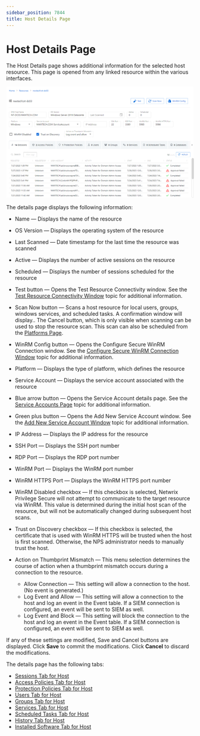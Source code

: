 ```yaml
---
sidebar_position: 7844
title: Host Details Page
---
```


# Host Details Page

The Host Details page shows additional information for the selected host resource. This page is opened from any linked resource within the various interfaces.

![Host Details Page](../../../../../../../../../static/images/PrivilegeSecure_4.2/Content/Resources/Images/PrivilegeSecure/AccessManagement/Admin/Policy/Resources/HostDetailsPage.png "Host Details Page")

The details page displays the following information:

* Name — Displays the name of the resource
* OS Version — Displays the operating system of the resource
* Last Scanned — Date timestamp for the last time the resource was scanned
* Active — Displays the number of active sessions on the resource
* Scheduled — Displays the number of sessions scheduled for the resource
* Test button — Opens the Test Resource Connectivity window. See the [Test Resource Connectivity Window](../../Window/Resources/TestResourceConnectivity "Test Resource Connectivity Window") topic for additional information.
* Scan Now button — Scans a host resource for local users, groups, windows services, and scheduled tasks. A confirmation window will display.. The Cancel button, which is only visible when scanning can be used to stop the resource scan. This scan can also be scheduled from the [Platforms Page](../Platforms/Overview "Platforms Page").
* WinRM Config button — Opens the Configure Secure WinRM Connection window. See the [Configure Secure WinRM Connection Window](../../Window/Resources/ConfigureSecureWinRMConnection "Configure Secure WinRM Connection Window") topic for additional information.
* Platform — Displays the type of platform, which defines the resource
* Service Account — Displays the service account associated with the resource
* Blue arrow button — Opens the Service Account details page. See the [Service Accounts Page](../../../Configuration/Page/ServiceAccounts "Service Accounts Page") topic for additional information.
* Green plus button — Opens the Add New Service Account window. See the [Add New Service Account Window](../../Window/Resources/AddNewServiceAccount "Add New Service Account Window") topic for additional information.
* IP Address — Displays the IP address for the resource
* SSH Port — Displays the SSH port number
* RDP Port — Displays the RDP port number
* WinRM Port — Displays the WinRM port number
* WinRM HTTPS Port — Displays the WinRM HTTPS port number
* WinRM Disabled checkbox — If this checkbox is selected, Netwrix Privilege Secure will not attempt to communicate to the target resource via WinRM. This value is determined during the initial host scan of the resource, but will not be automatically changed during subsequent host scans.
* Trust on Discovery checkbox — If this checkbox is selected, the certificate that is used with WinRM HTTPS will be trusted when the host is first scanned. Otherwise, the NPS administrator needs to manually trust the host.
* Action on Thumbprint Mismatch — This menu selection determines the course of action when a thumbprint mismatch occurs during a connection to the resource.

  * Allow Connection — This setting will allow a connection to the host. (No event is generated.)
  * Log Event and Allow — This setting will allow a connection to the host and log an event in the Event table. If a SIEM connection is configured, an event will be sent to SIEM as well.
  * Log Event and Block — This setting will block the connection to the host and log an event in the Event table. If a SIEM connection is configured, an event will be sent to SIEM as well.

If any of these settings are modified, Save and Cancel buttons are displayed. Click **Save** to commit the modifications. Click **Cancel** to discard the modifications.

The details page has the following tabs:

* [Sessions Tab for Host](../../Tab/Resources/SessionsHost "Sessions Tab for Host")
* [Access Policies Tab for Host](../../Tab/Resources/AccessPoliciesHost "Access Policies Tab for Host")
* [Protection Policies Tab for Host](../../Tab/Resources/ProtectionPoliciesHost "Protection Policies Tab for Host")
* [Users Tab for Host](../../Tab/Resources/UsersHost "Users Tab for Host")
* [Groups Tab for Host](../../Tab/Resources/GroupsHost "Groups Tab for Host")
* [Services Tab for Host](../../Tab/Resources/ServicesHost "Services Tab for Host")
* [Scheduled Tasks Tab for Host](../../Tab/Resources/ScheduledTasksHost "Scheduled Tasks Tab for Host")
* [History Tab for Host](../../Tab/Resources/HistoryHost "History Tab for Host")
* [Installed Software Tab for Host](../../Tab/Resources/InstalledSoftwareHost "Installed Software Tab for Host")